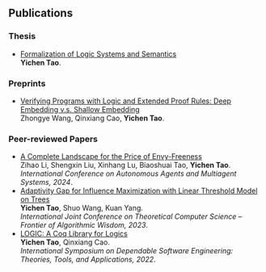 <!-- (Asterisk denotes equal contribution) -->
## Publications

### Thesis
- [Formalization of Logic Systems and Semantics](https://ychtao.github.io/files/thesis.pdf)
<br>**Yichen Tao**.

### Preprints
- [Verifying Programs with Logic and Extended Proof Rules: Deep Embedding v.s. Shallow Embedding](https://ychtao.github.io/files/2310.17616.pdf)
<br>Zhongye Wang, Qinxiang Cao, **Yichen Tao**.

### Peer-reviewed Papers
- [A Complete Landscape for the Price of Envy-Freeness](https://ychtao.github.io/files/aamas'24.pdf)
<br>Zihao Li, Shengxin Liu, Xinhang Lu, Biaoshuai Tao, **Yichen Tao**.
<br>*International Conference on Autonomous Agents and Multiagent Systems, 2024*.
- [Adaptivity Gap for Influence Maximization with Linear Threshold Model on Trees](https://ychtao.github.io/files/ijtcs'23.pdf)
<br>**Yichen Tao**, Shuo Wang, Kuan Yang.
<br>*International Joint Conference on Theoretical Computer Science – Frontier of Algorithmic Wisdom, 2023*.
- [LOGIC: A Coq Library for Logics](https://ychtao.github.io/files/setta'22.pdf)
<br>**Yichen Tao**, Qinxiang Cao.
<br>*International Symposium on Dependable Software Engineering: Theories, Tools, and Applications, 2022*.
